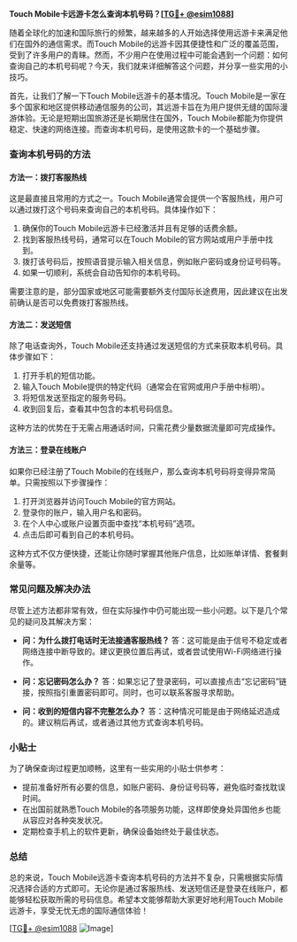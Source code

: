 **Touch Mobile卡远游卡怎么查询本机号码？[[TG💪+ @esim1088](https://t.me/s/esim1088)]**

随着全球化的加速和国际旅行的频繁，越来越多的人开始选择使用远游卡来满足他们在国外的通信需求。而Touch Mobile的远游卡因其便捷性和广泛的覆盖范围，受到了许多用户的青睐。然而，不少用户在使用过程中可能会遇到一个问题：如何查询自己的本机号码呢？今天，我们就来详细解答这个问题，并分享一些实用的小技巧。

首先，让我们了解一下Touch Mobile远游卡的基本情况。Touch Mobile是一家在多个国家和地区提供移动通信服务的公司，其远游卡旨在为用户提供无缝的国际漫游体验。无论是短期出国旅游还是长期居住在国外，Touch Mobile都能为你提供稳定、快速的网络连接。而查询本机号码，是使用这款卡的一个基础步骤。

### **查询本机号码的方法**

#### **方法一：拨打客服热线**
这是最直接且常用的方式之一。Touch Mobile通常会提供一个客服热线，用户可以通过拨打这个号码来查询自己的本机号码。具体操作如下：

1. 确保你的Touch Mobile远游卡已经激活并且有足够的话费余额。
2. 找到客服热线号码，通常可以在Touch Mobile的官方网站或用户手册中找到。
3. 拨打该号码后，按照语音提示输入相关信息，例如账户密码或身份证号码等。
4. 如果一切顺利，系统会自动告知你的本机号码。

需要注意的是，部分国家或地区可能需要额外支付国际长途费用，因此建议在出发前确认是否可以免费拨打客服热线。

#### **方法二：发送短信**
除了电话查询外，Touch Mobile还支持通过发送短信的方式来获取本机号码。具体步骤如下：

1. 打开手机的短信功能。
2. 输入Touch Mobile提供的特定代码（通常会在官网或用户手册中标明）。
3. 将短信发送至指定的服务号码。
4. 收到回复后，查看其中包含的本机号码信息。

这种方法的优势在于无需占用通话时间，只需花费少量数据流量即可完成操作。

#### **方法三：登录在线账户**
如果你已经注册了Touch Mobile的在线账户，那么查询本机号码将变得异常简单。只需按照以下步骤操作：

1. 打开浏览器并访问Touch Mobile的官方网站。
2. 登录你的账户，输入用户名和密码。
3. 在个人中心或账户设置页面中查找“本机号码”选项。
4. 点击后即可看到自己的本机号码。

这种方式不仅方便快捷，还能让你随时掌握其他账户信息，比如账单详情、套餐剩余量等。

### **常见问题及解决办法**

尽管上述方法都非常有效，但在实际操作中仍可能出现一些小问题。以下是几个常见的疑问及其解决方案：

- **问：为什么拨打电话时无法接通客服热线？**
  答：这可能是由于信号不稳定或者网络连接中断导致的。建议更换位置后再试，或者尝试使用Wi-Fi网络进行操作。

- **问：忘记密码怎么办？**
  答：如果忘记了登录密码，可以直接点击“忘记密码”链接，按照指引重置密码即可。同时，也可以联系客服寻求帮助。

- **问：收到的短信内容不完整怎么办？**
  答：这种情况可能是由于网络延迟造成的。建议稍后再试，或者通过其他方式查询本机号码。

### **小贴士**

为了确保查询过程更加顺畅，这里有一些实用的小贴士供参考：

- 提前准备好所有必要的信息，如账户密码、身份证号码等，避免临时查找耽误时间。
- 在出国前就熟悉Touch Mobile的各项服务功能，这样即使身处异国他乡也能从容应对各种突发状况。
- 定期检查手机上的软件更新，确保设备始终处于最佳状态。

### **总结**

总的来说，Touch Mobile远游卡查询本机号码的方法并不复杂，只需根据实际情况选择合适的方式即可。无论你是通过客服热线、发送短信还是登录在线账户，都能够轻松获取所需的号码信息。希望本文能够帮助大家更好地利用Touch Mobile远游卡，享受无忧无虑的国际通信体验！

[[TG💪+ @esim1088](https://t.me/s/esim1088) ![Image](https://i.postimg.cc/4NQfJmqS/Snipaste-2025-05-13-00-14-12.png)]
